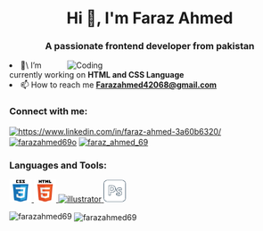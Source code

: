 <h1 align="center">Hi 👋, I'm Faraz Ahmed</h1>
<h3 align="center">A passionate frontend developer from pakistan</h3>
<img align="right" alt="Coding" width="400" src="https://www.lambdatest.com/resources/images/news24.gif"

- 🔭\ I’m currently working on **HTML and CSS Language**
- 📫 How to reach me **Farazahmed42068@gmail.com**

<h3 align="left">Connect with me:</h3>
<p align="left">
<a href="https://linkedin.com/in/https://www.linkedin.com/in/faraz-ahmed-3a60b6320/" target="blank"><img align="center" src="https://raw.githubusercontent.com/rahuldkjain/github-profile-readme-generator/master/src/images/icons/Social/linked-in-alt.svg" alt="https://www.linkedin.com/in/faraz-ahmed-3a60b6320/" height="30" width="40" /></a>
<a href="https://https://https://www.facebook.com/100090881057467" target="blank"><img align="center" src="https://raw.githubusercontent.com/rahuldkjain/github-profile-readme-generator/master/src/images/icons/Social/facebook.svg" alt="farazahmed69o" height="30" width="40" /></a>
<a href="https://instagram.com/faraz_ahmed_69" target="blank"><img align="center" src="https://raw.githubusercontent.com/rahuldkjain/github-profile-readme-generator/master/src/images/icons/Social/instagram.svg" alt="faraz_ahmed_69" height="30" width="40" /></a>
</p>

<h3 align="left">Languages and Tools:</h3>
<p align="left"> <a href="https://www.w3schools.com/css/" target="_blank" rel="noreferrer"> <img src="https://raw.githubusercontent.com/devicons/devicon/master/icons/css3/css3-original-wordmark.svg" alt="css3" width="40" height="40"/> </a> <a href="https://www.w3.org/html/" target="_blank" rel="noreferrer"> <img src="https://raw.githubusercontent.com/devicons/devicon/master/icons/html5/html5-original-wordmark.svg" alt="html5" width="40" height="40"/> </a> <a href="https://www.adobe.com/in/products/illustrator.html" target="_blank" rel="noreferrer"> <img src="https://www.vectorlogo.zone/logos/adobe_illustrator/adobe_illustrator-icon.svg" alt="illustrator" width="40" height="40"/> </a> <a href="https://www.photoshop.com/en" target="_blank" rel="noreferrer"> <img src="https://raw.githubusercontent.com/devicons/devicon/master/icons/photoshop/photoshop-line.svg" alt="photoshop" width="40" height="40"/> </a> </p>

<p><img align="left" src="https://github-readme-stats.vercel.app/api/top-langs?username=farazahmed69&show_icons=true&locale=en&layout=compact" alt="farazahmed69" /></p>

<p>&nbsp;<img align="center" src="https://github-readme-stats.vercel.app/api?username=farazahmed69&show_icons=true&locale=en" alt="farazahmed69" /></p>

